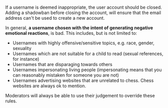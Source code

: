 If a username is deemed inappropriate, the user account should be closed. Adding a shadowban before closing the account, will ensure that the email address can't be used to create a new account.

In general, **a username chosen with the intent of generating negative emotional reactions**, is bad. This includes, but is not limited to:

* Usernames with highly offensive/sensitive topics, e.g. race, gender, sexuality
* Usernames which are not suitable for a child to read (sexual references, for instance)
* Usernames that are disparaging towards others
* Usernames impersonating living people (impersonating means that you can reasonably mistaken for someone you are not)
* Usernames advertising websites that are unrelated to chess. Chess websites are always ok to mention.

Moderators will always be able to use their judgement to override these rules.